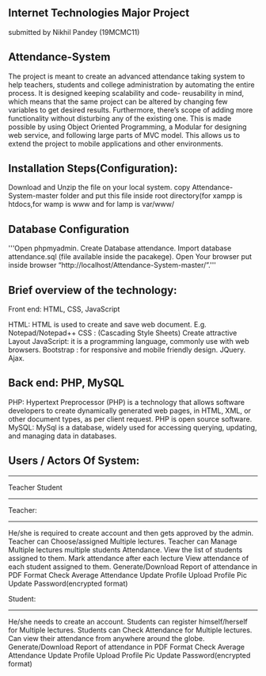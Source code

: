 ## Internet Technologies Major Project

submitted by Nikhil Pandey (19MCMC11)

## Attendance-System
 
The project is meant to create an advanced attendance taking system to help teachers, 
students and college administration by automating the entire process. It is designed keeping 
scalability and code- reusability in mind, which means that the same project can be altered 
by changing few variables to get desired results. Furthermore, there’s scope of adding more 
functionality without disturbing any of the existing one. This is made possible by using 
Object Oriented Programming, a Modular for designing web service, and following large 
parts of MVC model. This allows us to extend the project to mobile applications and other environments.


## Installation Steps(Configuration):
Download and Unzip the file on your local system.
copy Attendance-System-master folder and put this file inside root directory(for xampp is htdocs,for wamp is www and for lamp is var/www/

## Database Configuration
'''Open phpmyadmin.
Create Database attendance.
Import database attendance.sql (file available inside the pacakege).
Open Your browser put inside browser “http://localhost/Attendance-System-master/”.'''


## Brief overview of the technology:
Front end: HTML, CSS, JavaScript

HTML: HTML is used to create and save web document. E.g. Notepad/Notepad++
CSS : (Cascading Style Sheets) Create attractive Layout
JavaScript: it is a programming language, commonly use with web browsers.
Bootstrap : for responsive and mobile friendly design.
JQuery.
Ajax.

## Back end: PHP, MySQL

PHP: Hypertext Preprocessor (PHP) is a technology that allows software developers to create dynamically generated web pages, in HTML, XML, or other document types, as per client request. PHP is open source software.
MySQL: MySql is a database, widely used for accessing querying, updating, and managing data in databases.



## Users / Actors Of System:

**************
Teacher
Student
**************

Teacher:
*******
He/she is required to create account and then gets approved by the admin.
Teacher can Choose/assigned Multiple lectures.
Teacher can Manage Multiple lectures multiple students Attendance.
View the list of students assigned to them.
Mark attendance after each lecture
View attendance of each student assigned to them.
Generate/Download Report of attendance in PDF Format
Check Average Attendance
Update Profile
Upload Profile Pic
Update Password(encrypted format)


Student:
*******
He/she needs to create an account.
Students can register himself/herself for Multiple lectures.
Students can Check Attendance for Multiple lectures.
Can view their attendance from anywhere around the globe.
Generate/Download Report of attendance in PDF Format
Check Average Attendance
Update Profile
Upload Profile Pic
Update Password(encrypted format)


